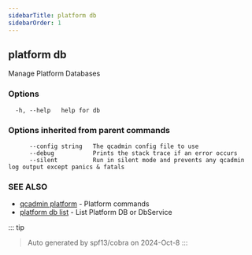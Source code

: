 ```yaml
---
sidebarTitle: platform db
sidebarOrder: 1
---
```


## platform db

Manage Platform Databases

### Options

```
  -h, --help   help for db
```

### Options inherited from parent commands

```
      --config string   The qcadmin config file to use
      --debug           Prints the stack trace if an error occurs
      --silent          Run in silent mode and prevents any qcadmin log output except panics & fatals
```

### SEE ALSO

* [qcadmin platform](platform.md)	 - Platform commands
* [platform db list](platform_db_list.md)	 - List Platform DB or DbService

::: tip
>Auto generated by spf13/cobra on 2024-Oct-8
:::